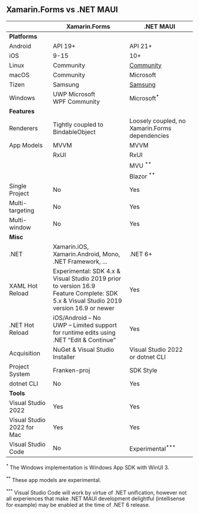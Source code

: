 ## Xamarin.Forms vs .NET MAUI


|  |Xamarin.Forms  |.NET MAUI  |
|---------|---------|---------|
|**Platforms**     |         |         |
|Android     |API 19+        |API 21+        |
|iOS     |9-15         |10+         |
|Linux     |Community         |[Community](https://github.com/jsuarezruiz/maui-linux)         |
|macOS     |Community         |Microsoft         |
|Tizen     |Samsung           |[Samsung](https://github.com/Samsung/Tizen.NET)           |
|Windows     |UWP Microsoft<br/>WPF Community         |Microsoft<sup>*</sup>         |
|**Features**     |         |         |
|Renderers     |Tightly coupled to BindableObject         |Loosely coupled, no Xamarin.Forms dependencies         |
|App Models     |MVVM         |MVVM         |
|     |RxUI         |RxUI         |
|     |             |MVU <sup>**</sup> |
|     |             |Blazor <sup>**</sup> |
|Single Project     |No         |Yes         |
|Multi-targeting     |No         |Yes         |
|Multi-window     |No         |Yes         |
|**Misc**     |         |         |
|.NET     |Xamarin.iOS, Xamarin.Android, Mono, .NET Framework, ...         |.NET 6+         |
|XAML Hot Reload|Experimental: SDK 4.x & Visual Studio 2019 prior to version 16.9<br>Feature Complete: SDK 5.x & Visual Studio 2019 version 16.9 or newer|Yes|
|.NET Hot Reload|iOS/Android – No<br>UWP – Limited support for runtime edits using .NET “Edit & Continue”|Yes|
|Acquisition |NuGet & Visual Studio Installer |Visual Studio 2022 or dotnet CLI |
|Project System     |Franken-proj         |SDK Style         |
|dotnet CLI     |No         |Yes         |
|**Tools**     |         |         |
|Visual Studio 2022     |Yes         |Yes         |
|Visual Studio 2022 for Mac     |Yes         |Yes         |
|Visual Studio Code     |No         |Experimental<sup>***</sup>         |

<sup>*</sup> The Windows implementation is Windows App SDK with WinUI 3.

<sup>**</sup> These app models are experimental.

<sup>***</sup> Visual Studio Code will work by virtue of .NET unification, however not all experiences that make .NET MAUI development delightful (intellisense for example) may be enabled at the time of .NET 6 release.